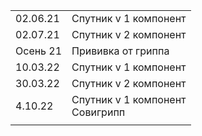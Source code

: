|          |                                      |
| -------- | ------------------------------------ |
| 02.06.21 | Спутник v 1 компонент                |
| 02.07.21 | Спутник v 2 компонент                |
| Осень 21 | Прививка от гриппа                   |
| 10.03.22 | Спутник v 1 компонент                |
| 30.03.22 | Спутник v 2 компонент                |
| 4.10.22  | Спутник v 1 компонент  <br>Совигрипп |
|          |                                      |
